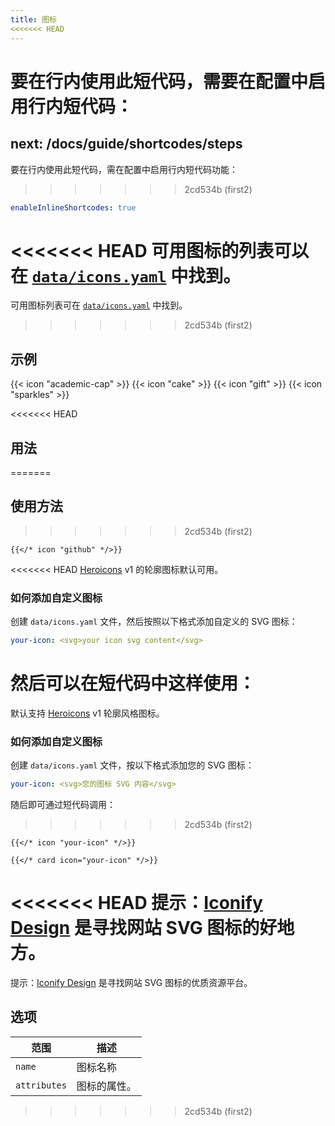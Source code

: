 ```yaml
---
title: 图标
<<<<<<< HEAD
---
```


要在行内使用此短代码，需要在配置中启用行内短代码：
=======
next: /docs/guide/shortcodes/steps
---

要在行内使用此短代码，需在配置中启用行内短代码功能：
>>>>>>> 2cd534b (first2)

```yaml {filename="hugo.yaml"}
enableInlineShortcodes: true
```

<<<<<<< HEAD
可用图标的列表可以在 [`data/icons.yaml`](https://github.com/imfing/hextra/blob/main/data/icons.yaml) 中找到。
=======
可用图标列表可在 [`data/icons.yaml`](https://github.com/imfing/hextra/blob/main/data/icons.yaml) 中找到。
>>>>>>> 2cd534b (first2)

<!--more-->

## 示例

{{< icon "academic-cap" >}}
{{< icon "cake" >}}
{{< icon "gift" >}}
{{< icon "sparkles" >}}

<<<<<<< HEAD
## 用法
=======
## 使用方法
>>>>>>> 2cd534b (first2)

```
{{</* icon "github" */>}}
```

<<<<<<< HEAD
[Heroicons](https://v1.heroicons.com/) v1 的轮廓图标默认可用。

### 如何添加自定义图标

创建 `data/icons.yaml` 文件，然后按照以下格式添加自定义的 SVG 图标：

```yaml {filename="data/icons.yaml"}
your-icon: <svg>your icon svg content</svg>
```

然后可以在短代码中这样使用：
=======
默认支持 [Heroicons](https://v1.heroicons.com/) v1 轮廓风格图标。

### 如何添加自定义图标

创建 `data/icons.yaml` 文件，按以下格式添加您的 SVG 图标：

```yaml {filename="data/icons.yaml"}
your-icon: <svg>您的图标 SVG 内容</svg>
```

随后即可通过短代码调用：
>>>>>>> 2cd534b (first2)

```
{{</* icon "your-icon" */>}}

{{</* card icon="your-icon" */>}}
```

<<<<<<< HEAD
提示：[Iconify Design](https://iconify.design/) 是寻找网站 SVG 图标的好地方。
=======
提示：[Iconify Design](https://iconify.design/) 是寻找网站 SVG 图标的优质资源平台。

## 选项

| 范围           | 描述     |
|--------------|--------|
| `name`       | 图标名称   |
| `attributes` | 图标的属性。 |
>>>>>>> 2cd534b (first2)
